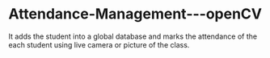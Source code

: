 # Attendance-Management---openCV
It adds the student into a global database and marks the attendance of the each student using live camera or picture of the class.
